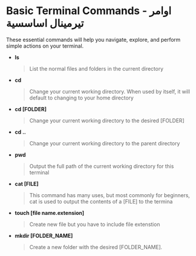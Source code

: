 # Basic Terminal Commands - اوامر تيرمينال اساسسية

These essential commands will help you navigate, explore, and perform simple actions on your terminal.

- **ls**
  > List the normal files and folders in the current directory
- **cd**
  > Change your current working directory. When used by itself, it will default to changing to your home directory
- **cd [FOLDER]**
  > Change your current working directory to the desired [FOLDER]
- **cd ..**
  > Change your current working directory to the parent directory
- **pwd**
  > Output the full path of the current working directory for this terminal
- **cat [FILE]**
  > This command has many uses, but most commonly for beginners, cat is used to output the contents of a [FILE] to the termina
- **touch [file name.extension]**
  > Create new file but you have to include file extenstion
- **mkdir [FOLDER_NAME]**
  > Create a new folder with the desired [FOLDER_NAME]. 
